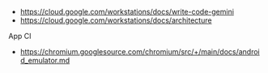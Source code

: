
- https://cloud.google.com/workstations/docs/write-code-gemini
- https://cloud.google.com/workstations/docs/architecture


App CI
- https://chromium.googlesource.com/chromium/src/+/main/docs/android_emulator.md
